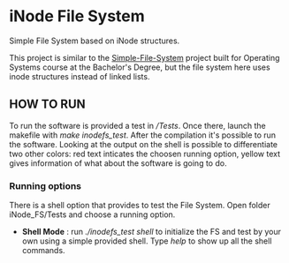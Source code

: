 # iNode File System
Simple File System based on iNode structures.

This project is similar to the [Simple-File-System](https://github.com/PanK0/Simple-File-System/blob/master/README.md) project built for Operating Systems course at the Bachelor's Degree, but the file system here uses inode structures instead of linked lists.

## HOW TO RUN
To run the software is provided a test in */Tests*. Once there, launch the makefile with *make inodefs_test*.
After the compilation it's possible to run the software.
Looking at the output on the shell is possible to differentiate two other colors: red text inticates the choosen running option, yellow text gives information of what about the software is going to do.

### Running options
There is a shell option that provides to test the File System.
Open folder iNode_FS/Tests and choose a running option.

- **Shell Mode** : run *./inodefs_test shell* to initialize the FS and test by your own using a simple provided shell. Type *help* to show up all the shell commands.
